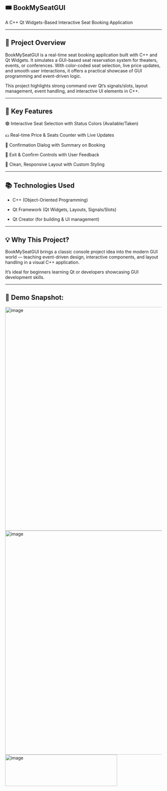 ## 🎟️ BookMySeatGUI

A C++ Qt Widgets-Based Interactive Seat Booking Application

---

## 🚀 Project Overview

BookMySeatGUI is a real-time seat booking application built with C++ and Qt Widgets. It simulates a GUI-based seat reservation system for theaters, events, or conferences. With color-coded seat selection, live price updates, and smooth user interactions, it offers a practical showcase of GUI programming and event-driven logic.

This project highlights strong command over Qt’s signals/slots, layout management, event handling, and interactive UI elements in C++.

----

## 🎯 Key Features

🟢 Interactive Seat Selection with Status Colors (Available/Taken)

💵 Real-time Price & Seats Counter with Live Updates

📝 Confirmation Dialog with Summary on Booking

🛑 Exit & Confirm Controls with User Feedback

🎨 Clean, Responsive Layout with Custom Styling

---

## 📚 Technologies Used

- C++ (Object-Oriented Programming)

- Qt Framework (Qt Widgets, Layouts, Signals/Slots)

- Qt Creator (for building & UI management)

---

## 💡 Why This Project?

BookMySeatGUI brings a classic console project idea into the modern GUI world — teaching event-driven design, interactive components, and layout handling in a visual C++ application. 

It’s ideal for beginners learning Qt or developers showcasing GUI development skills.

---

## 📸 Demo Snapshot:

<img width="1365" height="717" alt="image" src="https://github.com/user-attachments/assets/78d643be-4e0e-4e3f-aa7e-42e7a5ff6d7d" />

<img width="1365" height="718" alt="image" src="https://github.com/user-attachments/assets/4b2bf4e6-8906-484d-9804-15c136c29e98" />

<img width="360" height="101" alt="image" src="https://github.com/user-attachments/assets/c64a6087-ce0b-4049-a6ae-29d17c6b9241" />


